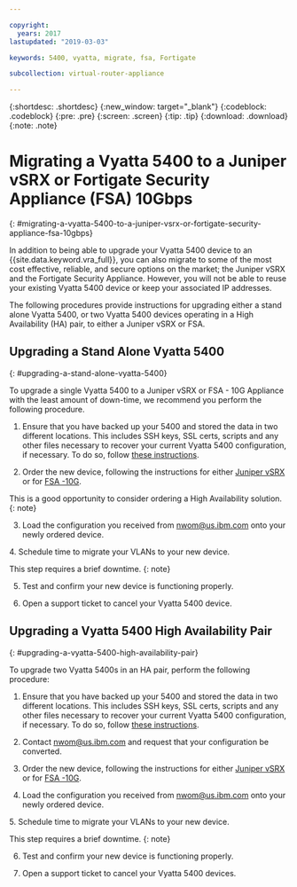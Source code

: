 ```yaml
---

copyright:
  years: 2017
lastupdated: "2019-03-03"

keywords: 5400, vyatta, migrate, fsa, Fortigate

subcollection: virtual-router-appliance

---
```


{:shortdesc: .shortdesc}
{:new_window: target="_blank"}
{:codeblock: .codeblock}
{:pre: .pre}
{:screen: .screen}
{:tip: .tip}
{:download: .download}
{:note: .note}

# Migrating a Vyatta 5400 to a Juniper vSRX or Fortigate Security Appliance (FSA) 10Gbps
{: #migrating-a-vyatta-5400-to-a-juniper-vsrx-or-fortigate-security-appliance-fsa-10gbps}

In addition to being able to upgrade your Vyatta 5400 device to an {{site.data.keyword.vra_full}}, you can also migrate to some of the most cost effective, reliable, and secure options on the market; the Juniper vSRX and the Fortigate Security Appliance.
However, you will not be able to reuse your existing Vyatta 5400 device or keep your associated IP addresses.

The following procedures provide instructions for upgrading either a stand alone Vyatta 5400, or two Vyatta 5400 devices operating in a High Availability (HA) pair, to either a Juniper vSRX or FSA.

## Upgrading a Stand Alone Vyatta 5400
{: #upgrading-a-stand-alone-vyatta-5400}

To upgrade a single Vyatta 5400 to a Juniper vSRX or FSA - 10G Appliance with the least amount of down-time, we recommend you perform the following procedure.

1. Ensure that you have backed up your 5400 and stored the data in two different locations. This includes SSH keys, SSL certs, scripts and any other files necessary to recover your current Vyatta 5400 configuration, if necessary. To do so, follow [these instructions](/docs/infrastructure/virtual-router-appliance?topic=virtual-router-appliance-backing-up-a-configuration).

2. Order the new device, following the instructions for either [Juniper vSRX](/docs/infrastructure/vsrx?topic=vsrx-getting-started) or for [FSA -10G](/docs/infrastructure/fortigate-10g?topic=fortigate-10g-getting-started). 

  This is a good opportunity to consider ordering a High Availability solution.
  {: note}

3. Load the configuration you received from nwom@us.ibm.com onto your newly ordered device.

4. Schedule time to migrate your VLANs to your new device.

  This step requires a brief downtime.
  {: note}

5. Test and confirm your new device is functioning properly.

6. Open a support ticket to cancel your Vyatta 5400 device.

## Upgrading a Vyatta 5400 High Availability Pair
{: #upgrading-a-vyatta-5400-high-availability-pair}

To upgrade two Vyatta 5400s in an HA pair, perform the following procedure:

1. Ensure that you have backed up your 5400 and stored the data in two different locations. This includes SSH keys, SSL certs, scripts and any other files necessary to recover your current Vyatta 5400 configuration, if necessary. To do so, follow [these instructions](/docs/infrastructure/virtual-router-appliance?topic=virtual-router-appliance-backing-up-a-configuration).

2. Contact nwom@us.ibm.com and request that your configuration be converted.

3. Order the new device, following the instructions for either [Juniper vSRX](/docs/infrastructure/vsrx?topic=vsrx-getting-started) or for [FSA -10G](/docs/infrastructure/fortigate-10g?topic=fortigate-10g-getting-started). 

4. Load the configuration you received from nwom@us.ibm.com onto your newly ordered device.

5. Schedule time to migrate your VLANs to your new device.

  This step requires a brief downtime.
  {: note}

6. Test and confirm your new device is functioning properly.

7. Open a support ticket to cancel your Vyatta 5400 devices.
